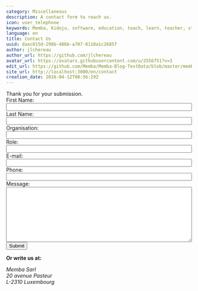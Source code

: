 ```yaml
---
category: Miscellaneous
description: A contact form to reach us.
icon: user_telephone
keywords: Memba, Kidoju, software, education, teach, learn, teacher, student, knowledge, test, quiz, blog, article, documentation
language: en
title: Contact Us
uuid: daac815d-298b-406b-a707-0110a1c2685f
author: jlchereau
author_url: https://github.com/jlchereau
avatar_url: https://avatars.githubusercontent.com/u/2556751?v=3
edit_url: https://github.com/Memba/Memba-Blog-TestData/blob/master/memba/en/pages/contact.md
site_url: http://localhost:3000/en/contact
creation_date: 2016-04-12T08:56:29Z
---
```

<div class="container">
    <div class="row">
        <div class="alert alert-success" role="alert">
            Thank you for your submission.
        </div>
    </div>
    <div class="row">
        <div class="col-sm-8">
            <form name="contact" action="/form" method="post">
                <div class="form-group">
                    <label for="firstName">First Name: </label>
                    <input id="firstName" name="FirstName" type="text" class="k-textbox" style="width: 100%" required>
                </div>
                <div class="form-group">
                    <label for="lastName">Last Name: </label>
                    <input id="lastName" name="LastName" type="text" class="k-textbox" style="width: 100%" required>
                </div>
                <div class="form-group">
                    <label for="organization">Organisation: </label>
                    <input id="organization" name="Organization" type="text" class="k-textbox" style="width: 100%">
                </div>
                <div class="form-group">
                    <label for="role">Role: </label>
                    <input id="role" name="Role" type="text" class="k-textbox" style="width: 100%">
                </div>
                <div class="form-group">
                    <label for="email">E-mail: </label>
                    <input id="email" name="Email" type="email" class="k-textbox" style="width: 100%" required>
                </div>
                <div class="form-group">
                    <label for="phone">Phone: </label>
                    <input id="phone" name="Phone" type="text" class="k-textbox" style="width: 100%">
                </div>
                <div class="form-group">
                    <label for="message">Message: </label>
                    <textarea id="message" name="Message" class="k-textbox" style="width: 100%; height: 150px; resize: vertical" required></textarea>
                </div>
                <div class="form-group">
                    <input type="submit" value="Submit" class="k-button k-primary pull-right">
                </div>
            </form>
        </div>
        <div class="col-sm-4">
            <p><strong>Or write us at:</strong></p>
            <address>
                Memba Sarl<br/>
                20 avenue Pasteur<br/>
                L-2310 Luxembourg
            </address>
        </div>
    </div>
</div>


<script>
;(function (window, $, undefined) {
    $(function () {
        var form = $('form[name="contact"]');
        if ($.fn.kendoValidator) {
            var validator = form.kendoValidator().data('kendoValidator');
            form.submit(function (e) {
                if (!validator.validate()) {
                    e.preventDefault();
                }
            });
        }
        var hash = window.location.hash.substr(1).split(/[&=]/);
        var length = hash.length;
        if (Math.floor(length / 2) === length / 2) {
            for (var i = 0; i < lemngth / 2; i++) {
                $('#' + hash[2 * i].toLowerCase()).val(hash[2 * i + 1]);
            }
        }
        setTimeout(function () {
            var a = Math.floor(100 * Math.random());
            var b = Math.floor(100 * Math.random());
            form.append('<input name="__a" type="hidden" value="' + a + '+' + b + '">');
            form.append('<input name="__b" type="hidden" value="' + (a + b) + '">');
        }, 15 * 1000);
    });
}(this, jQuery));
</script>
